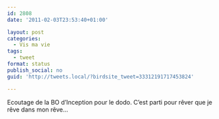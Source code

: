```yaml
---
id: 2808
date: '2011-02-03T23:53:40+01:00'

layout: post
categories:
  - Vis ma vie
tags:
  - tweet
format: status
publish_social: no
guid: 'http://tweets.local/?birdsite_tweet=33312191717453824'

---
```


Ecoutage de la BO d’Inception pour le dodo. C’est parti pour rêver que je rêve dans mon rêve…
